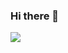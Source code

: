 ### Hi there 👋

<img
  src="https://cr-ss-service.azurewebsites.net/api/ScreenShot?widget=summary&username=santoshdahal2016&badges=10&show-avatar=false&style=--header-bg-color:%23000;--border-radius:10px"
/>

